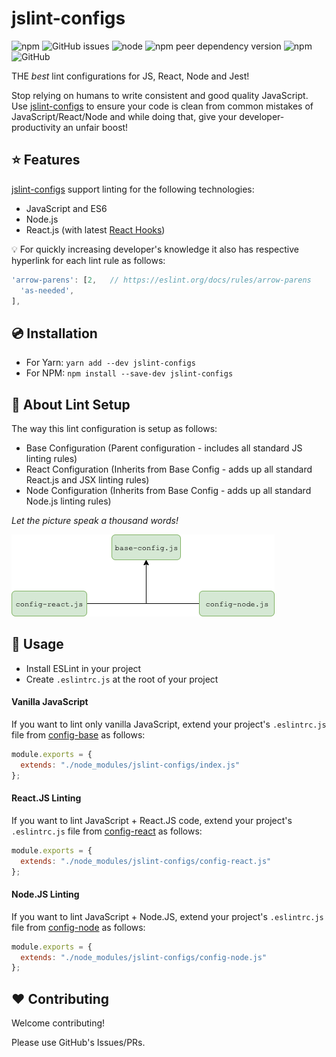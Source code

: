 # jslint-configs

![npm](https://img.shields.io/npm/dw/jslint-configs)
![GitHub issues](https://img.shields.io/github/issues-raw/inamtaj/jslint-configs)
![node](https://img.shields.io/node/v/jslint-configs)
![npm peer dependency version](https://img.shields.io/npm/dependency-version/jslint-configs/peer/eslint)
![npm](https://img.shields.io/npm/v/jslint-configs)
![GitHub](https://img.shields.io/github/license/inamtaj/jslint-configs)

THE _best_ lint configurations for JS, React, Node and Jest!

Stop relying on humans to write consistent and good quality JavaScript.
Use [jslint-configs](https://github.com/InamTaj/jslint-configs) to ensure your code is clean from common mistakes of JavaScript/React/Node and while doing that, give your developer-productivity an unfair boost!

## ⭐️ Features

[jslint-configs](https://github.com/InamTaj/jslint-configs) support linting for the following technologies:

- JavaScript and ES6
- Node.js
- React.js (with latest [React Hooks](https://reactjs.org/docs/hooks-intro.html))

:bulb: For quickly increasing developer's knowledge it also has respective hyperlink for each lint rule as follows:

```javascript
'arrow-parens': [2,   // https://eslint.org/docs/rules/arrow-parens
  'as-needed',
],
```

## 💿 Installation

- For Yarn: `yarn add --dev jslint-configs`
- For NPM: `npm install --save-dev jslint-configs`

## 📖 About Lint Setup

The way this lint configuration is setup as follows:

- Base Configuration (Parent configuration - includes all standard JS linting rules)
- React Configuration (Inherits from Base Config - adds up all standard React.js and JSX linting rules)
- Node Configuration (Inherits from Base Config - adds up all standard Node.js linting rules)

_Let the picture speak a thousand words!_

![ESLint Configuration Diagram](./assets/images/config-diagram.png)

## 🔧 Usage

- Install ESLint in your project
- Create `.eslintrc.js` at the root of your project

#### Vanilla JavaScript

If you want to lint only vanilla JavaScript, extend your project's `.eslintrc.js` file from [config-base](./config-base.js) as follows:

```javascript
module.exports = {
  extends: "./node_modules/jslint-configs/index.js"
};
```

#### React.JS Linting

If you want to lint JavaScript + React.JS code, extend your project's `.eslintrc.js` file from [config-react](./config-react.js) as follows:

```javascript
module.exports = {
  extends: "./node_modules/jslint-configs/config-react.js"
};
```

#### Node.JS Linting

If you want to lint JavaScript + Node.JS, extend your project's `.eslintrc.js` file from [config-node](./config-node.js) as follows:

```javascript
module.exports = {
  extends: "./node_modules/jslint-configs/config-node.js"
};
```

## ❤️ Contributing

Welcome contributing!

Please use GitHub's Issues/PRs.
